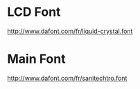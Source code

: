 # LCD Font

<http://www.dafont.com/fr/liquid-crystal.font>

# Main Font

<http://www.dafont.com/fr/sanitechtro.font>
